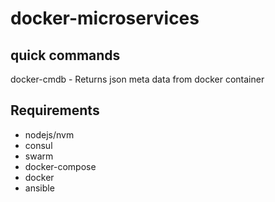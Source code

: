 # docker-microservices

## quick commands ##

docker-cmdb - Returns json meta data from docker container


## Requirements ##

   - nodejs/nvm
   - consul
   - swarm
   - docker-compose
   - docker
   - ansible
